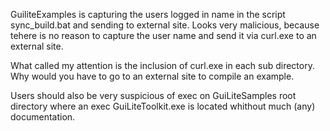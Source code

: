 GuiliteExamples is capturing the users logged in name in the script sync_build.bat and sending to external site. Looks very malicious, because tehere is no reason to capture the user name and send it via curl.exe to an external site. 

What called my attention is the inclusion of curl.exe in each sub directory. Why would you have to go to an external site to compile an example.

Users should also be very suspicious of exec on GuiLiteSamples root directory where an exec GuiLiteToolkit.exe is located whithout much (any) documentation.

